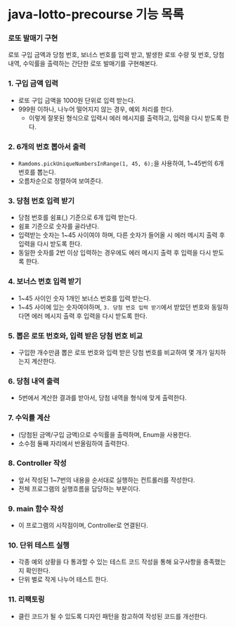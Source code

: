 # java-lotto-precourse 기능 목록
### 로또 발매기 구현
로또 구입 금액과 당첨 번호, 보너스 번호를 입력 받고, 발생한 로또 수량 및 번호, 당첨 내역, 수익률을 출력하는 간단한 로또 발매기를 구현해본다.

### 1. 구입 금액 입력
- 로또 구입 금액을 1000원 단위로 입력 받는다.
- 999원 이하나, 나누어 떨어지지 않는 경우, 예외 처리를 한다.
  - 이렇게 잘못된 형식으로 입력시 에러 메시지를 출력하고, 입력을 다시 받도록 한다.

### 2. 6개의 번호 뽑아서 출력
- `Ramdoms.pickUniqueNumbersInRange(1, 45, 6);`을 사용하여, 1~45번의 6개 번호를 뽑는다.
- 오름차순으로 정렬하여 보여준다.

### 3. 당첨 번호 입력 받기
- 당첨 번호를 쉼표(,) 기준으로 6개 입력 받는다.
- 쉼표 기준으로 숫자를 골라낸다.
- 입력받는 숫자는 1~45 사이여야 하며, 다른 숫자가 들어올 시 에러 메시지 출력 후 입력을 다시 받도록 한다.
- 동일한 숫자를 2번 이상 입력하는 경우에도 에러 메시지 출력 후 입력을 다시 받도록 한다.

### 4. 보너스 번호 입력 받기
- 1~45 사이인 숫자 1개인 보너스 번호를 입력 받는다.
- 1~45 사이에 있는 숫자여야하며, `3. 당첨 번호 입력 받기`에서 받았던 번호와 동일하다면 에러 메시지 출력 후 입력을 다시 받도록 한다.

### 5. 뽑은 로또 번호와, 입력 받은 당첨 번호 비교
- 구입한 개수만큼 뽑은 로또 번호와 입력 받은 당첨 번호를 비교하여 몇 개가 일치하는지 계산한다.

### 6. 당첨 내역 출력
- 5번에서 계산한 결과를 받아서, 당첨 내역을 형식에 맞게 출력한다.

### 7. 수익률 계산
- (당첨된 금액/구입 금액)으로 수익률을 출력하며, Enum을 사용한다.
- 소수점 둘째 자리에서 반올림하여 출력한다.

### 8. Controller 작성
- 앞서 작성된 1~7번의 내용을 순서대로 실행하는 컨트롤러를 작성한다.
- 전체 프로그램의 실행흐름을 담당하는 부분이다.

### 9. main 함수 작성
- 이 프로그램의 시작점이며, Controller로 연결된다.

### 10. 단위 테스트 실행
- 각종 예외 상황을 다 통과할 수 있는 테스트 코드 작성을 통해 요구사항을 충족했는지 확인한다.
- 단위 별로 작게 나누어 테스트 한다.

### 11. 리팩토링
- 클린 코드가 될 수 있도록 디자인 패턴을 참고하여 작성된 코드를 개선한다.